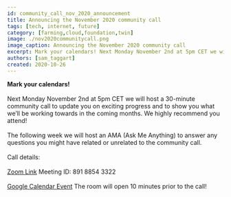 ```yaml
---
id: community_call_nov_2020_announcement
title: Announcing the November 2020 community call
tags: [tech, internet, future]
category: [farming,cloud,foundation,twin]
image: ./nov2020communitycall.png
image_caption: Announcing the November 2020 community call
excerpt: Mark your calendars! Next Monday November 2nd at 5pm CET we will host a 30-minute community call to update you on exciting progress and to show you what we’ll be working towards in the coming months.
authors: [sam_taggart]
created: 2020-10-26
---
```


**Mark your calendars!**
<br/>
<br/>
Next Monday November 2nd at 5pm CET we will host a 30-minute community call to update you on exciting progress and to show you what we’ll be working towards in the coming months. We highly recommend you attend!
<br/>
<br/>
The following week we will host an AMA (Ask Me Anything) to answer any questions you might have related or unrelated to the community call.
<br/>
<br/>
Call details:
<br/>
<br/>
[Zoom Link](https://us02web.zoom.us/j/89188543322)
Meeting ID: 891 8854 3322
<br/>
<br/>
[Google Calendar Event](https://calendar.google.com/event?action=TEMPLATE&tmeid=NWw4NjQzYnFoZTBpOWhvaDQxZnJuOGNmZXQgdGFnZ2FydHNAaW5jdWJhaWQuY29t&tmsrc=taggarts%40incubaid.com)
The room will open 10 minutes prior to the call!
